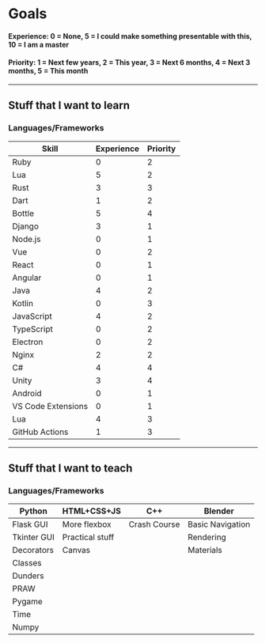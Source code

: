 # Goals

#### Experience: 0 = None, 5 = I could make something presentable with this, 10 = I am a master

#### Priority: 1 = Next few years, 2 = This year, 3 = Next 6 months, 4 = Next 3 months, 5 = This month

---

## Stuff that I want to learn

### **Languages/Frameworks**
| Skill | Experience | Priority |
| ------- | ------- | ------- |
| Ruby | 0 | 2 |
| Lua | 5 | 2 |
| Rust | 3  | 3 |
| Dart | 1  | 2 |
| Bottle | 5  | 4 |
| Django | 3  | 1 |
| Node.js | 0  | 1 |
| Vue | 0  | 2 |
| React | 0  | 1 |
| Angular | 0  | 1 |
| Java | 4  | 2 |
| Kotlin | 0  | 3 |
| JavaScript | 4  | 2 |
| TypeScript | 0  | 2 |
| Electron | 0  | 2 |
| Nginx | 2  | 2 |
| C# | 4  | 4 |
| Unity | 3  | 4 |
| Android | 0  | 1 |
| VS Code Extensions | 0 | 1 |
| Lua | 4 | 3 |
| GitHub Actions | 1 | 3 |

---

## Stuff that I want to teach

### **Languages/Frameworks**
| Python | HTML+CSS+JS | C++ | Blender |
| ------- | ------- | ------- | ------- |
| Flask GUI | More flexbox | Crash Course | Basic Navigation |
| Tkinter GUI | Practical stuff |  | Rendering |
| Decorators | Canvas |  | Materials |
| Classes |  |  |  |
| Dunders |  |  |  |
| PRAW |  |  |  |
| Pygame |  |  |  |
| Time |  |  |  |
| Numpy |  |  |  |